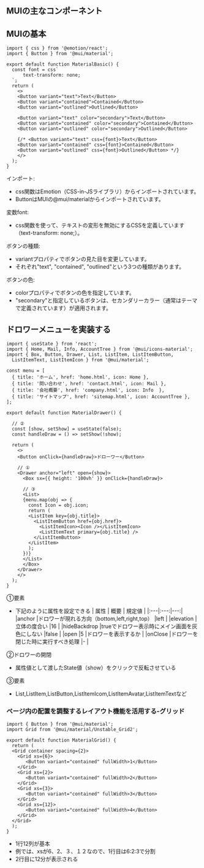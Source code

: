 ## MUIの主なコンポーネント
## MUIの基本
```
import { css } from '@emotion/react';
import { Button } from '@mui/material';

export default function MaterialBasic() {
  const font = css`
      text-transform: none;
  `;
  return (
    <>
    <Button variant="text">Text</Button>
    <Button variant="contained">Contained</Button>
    <Button variant="outlined">Outlined</Button>

    <Button variant="text" color="secondary">Text</Button>
    <Button variant="contained" color="secondary">Contained</Button>
    <Button variant="outlined" color="secondary">Outlined</Button>

    {/* <Button variant="text" css={font}>Text</Button>
    <Button variant="contained" css={font}>Contained</Button>
    <Button variant="outlined" css={font}>Outlined</Button> */}
    </>
  );
}
```
インポート:
- css関数はEmotion（CSS-in-JSライブラリ）からインポートされています。
- ButtonはMUIの@mui/materialからインポートされています。
    
変数font:
- css関数を使って、テキストの変形を無効にするCSSを定義しています（text-transform: none;）。
    
ボタンの種類:
- variantプロパティでボタンの見た目を変更しています。
- それぞれ"text", "contained", "outlined"という3つの種類があります。

    
ボタンの色:
- colorプロパティでボタンの色を指定しています。
- "secondary"と指定しているボタンは、セカンダリーカラー（通常はテーマで定義されています）が適用されます。

## ドロワーメニューを実装する
```
import { useState } from 'react';
import { Home, Mail, Info, AccountTree } from '@mui/icons-material';
import { Box, Button, Drawer, List, ListItem, ListItemButton,
  ListItemText, ListItemIcon } from '@mui/material';

const menu = [
  { title: 'ホーム', href: 'home.html', icon: Home },
  { title: '問い合わせ', href: 'contact.html', icon: Mail },
  { title: '会社概要', href: 'company.html', icon: Info  },
  { title: 'サイトマップ', href: 'sitemap.html', icon: AccountTree },
];

export default function MaterialDrawer() {

  // ②
  const [show, setShow] = useState(false);
  const handleDraw = () => setShow(!show);

  return (
    <>
    <Button onClick={handleDraw}>ドローワー</Button>

    // ①
    <Drawer anchor="left" open={show}>
      <Box sx={{ height: '100vh' }} onClick={handleDraw}>

      // ③
      <List>
      {menu.map(obj => {
        const Icon = obj.icon;
        return (
        <ListItem key={obj.title}>
          <ListItemButton href={obj.href}>
            <ListItemIcon><Icon /></ListItemIcon>
            <ListItemText primary={obj.title} />
          </ListItemButton>
        </ListItem>
        );
      })}
      </List>
      </Box>
    </Drawer>
    </>
  );
}
```
①<Drawer>要素
- 下記のように属性を設定できる
| 属性 | 概要 | 規定値 |
|:---|:---:|---:|
|anchor |ドロワーが現れる方向（bottom,left,right,top） |left |
|elevation |立体の度合い |16 |
|hideBackdrop |trueでドロワー表示時にメイン画面を灰色にしない |false |
|open |5 |ドロワーを表示するか |
|onClose |ドロワーを閉じた時に実行すべき処理 |- |
    
②ドロワーの開閉
- 属性値として渡したState値（show）をクリックで反転させている

③<List>要素
- List,ListItem,ListButton,ListItemIcom,ListItemAvatar,ListItemTextなど

### ページ内の配置を調整するレイアウト機能を活用する-グリッド
```
import { Button } from '@mui/material';
import Grid from '@mui/material/Unstable_Grid2';

export default function MaterialGrid() {
  return (
  <Grid container spacing={2}>
    <Grid xs={6}>
       <Button variant="contained" fullWidth>1</Button>
    </Grid>
    <Grid xs={2}>
       <Button variant="contained" fullWidth>2</Button>
    </Grid>
    <Grid xs={3}>
       <Button variant="contained" fullWidth>3</Button>
    </Grid>
    <Grid xs={12}>
       <Button variant="contained" fullWidth>4</Button>
    </Grid>
  </Grid>
  );
}
```
- 1行12列が基本
- 例では、xsが6、2、３、１２なので、1行目は6:2:3で分割
- 2行目に12分が表示される
